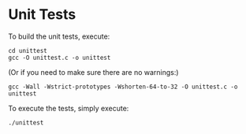 # Unit Tests

To build the unit tests, execute:

    cd unittest
    gcc -O unittest.c -o unittest

(Or if you need to make sure there are no warnings:)

    gcc -Wall -Wstrict-prototypes -Wshorten-64-to-32 -O unittest.c -o unittest

To execute the tests, simply execute:

    ./unittest
